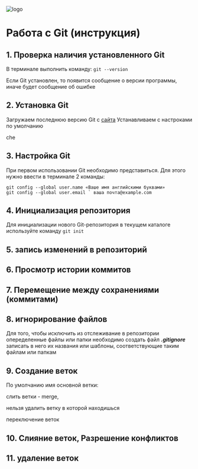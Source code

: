 ![logo](logomark-orange@2x.png)
# Работа с Git (инструкция)

## 1. Проверка наличия установленного Git

В терминале выполнить команду: `git --version`

Если Git установлен, то появится сообщение о версии программы, иначе будет сообщение об ошибке

## 2. Установка Git
Загружаем последнюю версию Git с [сайта](https://git-scm.com/downloads) 
Устанавливаем с настроками по умолчанию

che

## 3. Настройка Git

При первом использовании Git необходимо представиться.
Для этого нужно ввести в терминале 2 команды:
```
git config --global user.name «Ваше имя английскими буквами»
git config --global user.email ` ваша почта@example.com
```
## 4. Инициализация репозитория
Для инициализации нового Git-репозитория в текущем каталоге используйте команду
```git init```
## 5. запись изменений в репозиторий
## 6. Просмотр истории коммитов
## 7. Перемещение между сохранениями (коммитами)

## 8. игнорирование файлов
Для того, чтобы исключить из отслеживание в репозитории опеределенные файлы или папки необходимо создать файл ***.gitignore*** записать в него их названия или шаблоны, соответствующие таким файлам или папкам

## 9. Создание веток
По умолчанию имя основной ветки:

слить ветки - merge,

нельзя удалить ветку в которой находишься

переключение веток

## 10. Слияние веток, Разрешение конфликтов 
## 11. удаление веток
